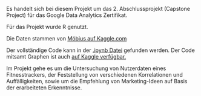 Es handelt sich bei diesem Projekt um das 2. Abschlussprojekt (Capstone Project) für das Google Data Analytics Zertifikat. 

Für das Projekt wurde R genutzt.  

Die Daten stammen von [Möbius auf Kaggle.com](https://www.kaggle.com/arashnic/fitbit)

Der vollständige Code kann in der [.ipynb Datei](https://github.com/PatrickUlbrich/R-Project/blob/main/Fitbit-fitnesstracker.ipynb) gefunden werden. 
Der Code mitsamt Graphen ist auch [auf Kaggle verfügbar.](https://www.kaggle.com/patrickulbrich/fitbit-fitnesstracker) 

Im Projekt gehe es um die Untersuchung von Nutzerdaten eines Fitnesstrackers, der Feststellung von verschiedenen Korrelationen und Auffälligkeiten, sowie um die Empfehlung von Marketing-Ideen auf Basis der erarbeiteten Erkenntnisse. 
